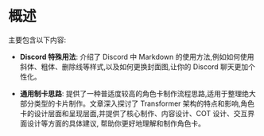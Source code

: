 # 概述
主要包含以下内容:

*   **Discord 特殊用法**: 介绍了 Discord 中 Markdown 的使用方法,例如如何使用斜体、粗体、删除线等样式,以及如何更换封面图,让你的 Discord 聊天更加个性化。

*   **通用制卡思路**: 提供了一种普适度较高的角色卡制作流程思路,适用于整理绝大部分类型的卡片制作。文章深入探讨了 Transformer 架构的特点和影响,角色卡的设计层面和呈现层面,并提供了核心制作、内容设计、COT 设计、交互界面设计等方面的具体建议, 帮助你更好地理解和制作角色卡。
